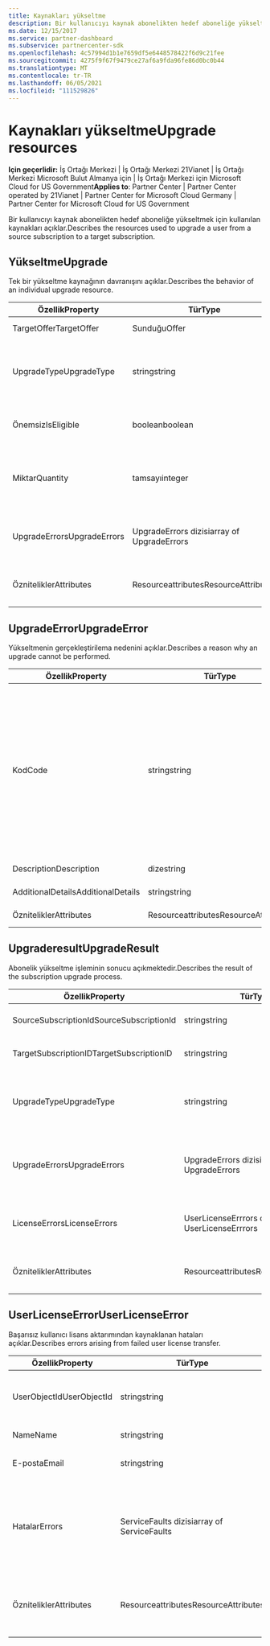 ```yaml
---
title: Kaynakları yükseltme
description: Bir kullanıcıyı kaynak abonelikten hedef aboneliğe yükseltmek için kullanılan kaynakları açıklar.
ms.date: 12/15/2017
ms.service: partner-dashboard
ms.subservice: partnercenter-sdk
ms.openlocfilehash: 4c57994d1b1e7659df5e6448578422f6d9c21fee
ms.sourcegitcommit: 4275f9f67f9479ce27af6a9fda96fe86d0bc0b44
ms.translationtype: MT
ms.contentlocale: tr-TR
ms.lasthandoff: 06/05/2021
ms.locfileid: "111529826"
---
```

# <a name="upgrade-resources"></a><span data-ttu-id="aa894-103">Kaynakları yükseltme</span><span class="sxs-lookup"><span data-stu-id="aa894-103">Upgrade resources</span></span>

<span data-ttu-id="aa894-104">**Için geçerlidir:** İş Ortağı Merkezi | İş Ortağı Merkezi 21Vianet | İş Ortağı Merkezi Microsoft Bulut Almanya için | İş Ortağı Merkezi için Microsoft Cloud for US Government</span><span class="sxs-lookup"><span data-stu-id="aa894-104">**Applies to**: Partner Center | Partner Center operated by 21Vianet | Partner Center for Microsoft Cloud Germany | Partner Center for Microsoft Cloud for US Government</span></span>

<span data-ttu-id="aa894-105">Bir kullanıcıyı kaynak abonelikten hedef aboneliğe yükseltmek için kullanılan kaynakları açıklar.</span><span class="sxs-lookup"><span data-stu-id="aa894-105">Describes the resources used to upgrade a user from a source subscription to a target subscription.</span></span>

## <a name="upgrade"></a><span data-ttu-id="aa894-106">Yükseltme</span><span class="sxs-lookup"><span data-stu-id="aa894-106">Upgrade</span></span>

<span data-ttu-id="aa894-107">Tek bir yükseltme kaynağının davranışını açıklar.</span><span class="sxs-lookup"><span data-stu-id="aa894-107">Describes the behavior of an individual upgrade resource.</span></span>

| <span data-ttu-id="aa894-108">Özellik</span><span class="sxs-lookup"><span data-stu-id="aa894-108">Property</span></span>      | <span data-ttu-id="aa894-109">Tür</span><span class="sxs-lookup"><span data-stu-id="aa894-109">Type</span></span>                   | <span data-ttu-id="aa894-110">Açıklama</span><span class="sxs-lookup"><span data-stu-id="aa894-110">Description</span></span>                                                                                  |
|---------------|------------------------|----------------------------------------------------------------------------------------------|
| <span data-ttu-id="aa894-111">TargetOffer</span><span class="sxs-lookup"><span data-stu-id="aa894-111">TargetOffer</span></span>   | <span data-ttu-id="aa894-112">Sunduğu</span><span class="sxs-lookup"><span data-stu-id="aa894-112">Offer</span></span>                  | <span data-ttu-id="aa894-113">Hedef aboneliğin teklifi.</span><span class="sxs-lookup"><span data-stu-id="aa894-113">The offer of the target subscription.</span></span>                                                        |
| <span data-ttu-id="aa894-114">UpgradeType</span><span class="sxs-lookup"><span data-stu-id="aa894-114">UpgradeType</span></span>   | <span data-ttu-id="aa894-115">string</span><span class="sxs-lookup"><span data-stu-id="aa894-115">string</span></span>                 | <span data-ttu-id="aa894-116">Yükseltme türü: "none", \_ "only upgrade" veya "upgrade \_ with license \_ \_ transfer".</span><span class="sxs-lookup"><span data-stu-id="aa894-116">The type of upgrade: "none", "upgrade\_only", or "upgrade\_with\_license\_transfer".</span></span>         |
| <span data-ttu-id="aa894-117">Önemsiz</span><span class="sxs-lookup"><span data-stu-id="aa894-117">IsEligible</span></span>    | <span data-ttu-id="aa894-118">boolean</span><span class="sxs-lookup"><span data-stu-id="aa894-118">boolean</span></span>                | <span data-ttu-id="aa894-119">Yükseltmenin gerçekleştirilenin olup ola olduğunu tanımlar.</span><span class="sxs-lookup"><span data-stu-id="aa894-119">Identifies if the upgrade can be performed.</span></span>                                                  |
| <span data-ttu-id="aa894-120">Miktar</span><span class="sxs-lookup"><span data-stu-id="aa894-120">Quantity</span></span>      | <span data-ttu-id="aa894-121">tamsayı</span><span class="sxs-lookup"><span data-stu-id="aa894-121">integer</span></span>                | <span data-ttu-id="aa894-122">Satın alınacak yeni teklifin miktarı.</span><span class="sxs-lookup"><span data-stu-id="aa894-122">The quantity of the new offer to be purchased.</span></span> <span data-ttu-id="aa894-123">Varsayılan olarak kaynak abonelik miktarı kullanılır.</span><span class="sxs-lookup"><span data-stu-id="aa894-123">Defaults to the source subscription quantity.</span></span> |
| <span data-ttu-id="aa894-124">UpgradeErrors</span><span class="sxs-lookup"><span data-stu-id="aa894-124">UpgradeErrors</span></span> | <span data-ttu-id="aa894-125">UpgradeErrors dizisi</span><span class="sxs-lookup"><span data-stu-id="aa894-125">array of UpgradeErrors</span></span> | <span data-ttu-id="aa894-126">Uygunsa, yükseltmenin gerçekleştirilemama nedenleri.</span><span class="sxs-lookup"><span data-stu-id="aa894-126">Reasons the upgrade cannot be performed, if applicable.</span></span>                                      |
| <span data-ttu-id="aa894-127">Öznitelikler</span><span class="sxs-lookup"><span data-stu-id="aa894-127">Attributes</span></span>    | <span data-ttu-id="aa894-128">Resourceattributes</span><span class="sxs-lookup"><span data-stu-id="aa894-128">ResourceAttributes</span></span>     | <span data-ttu-id="aa894-129">Yükseltmeye karşılık gelen meta veri öznitelikleri.</span><span class="sxs-lookup"><span data-stu-id="aa894-129">The metadata attributes corresponding to the upgrade.</span></span>                                        |

## <a name="upgradeerror"></a><span data-ttu-id="aa894-130">UpgradeError</span><span class="sxs-lookup"><span data-stu-id="aa894-130">UpgradeError</span></span>

<span data-ttu-id="aa894-131">Yükseltmenin gerçekleştirilema nedenini açıklar.</span><span class="sxs-lookup"><span data-stu-id="aa894-131">Describes a reason why an upgrade cannot be performed.</span></span>

| <span data-ttu-id="aa894-132">Özellik</span><span class="sxs-lookup"><span data-stu-id="aa894-132">Property</span></span>          | <span data-ttu-id="aa894-133">Tür</span><span class="sxs-lookup"><span data-stu-id="aa894-133">Type</span></span>               | <span data-ttu-id="aa894-134">Açıklama</span><span class="sxs-lookup"><span data-stu-id="aa894-134">Description</span></span>                                                                                                                                                                                                                                                                                                                                                                                     |
|-------------------|--------------------|-------------------------------------------------------------------------------------------------------------------------------------------------------------------------------------------------------------------------------------------------------------------------------------------------------------------------------------------------------------------------------------------------|
| <span data-ttu-id="aa894-135">Kod</span><span class="sxs-lookup"><span data-stu-id="aa894-135">Code</span></span>              | <span data-ttu-id="aa894-136">string</span><span class="sxs-lookup"><span data-stu-id="aa894-136">string</span></span>             | <span data-ttu-id="aa894-137">Sorunla ilişkili hata kodu: "other", "delegated \_ admin \_ permissions \_ disabled", "subscription status not \_ \_ \_ active", "conflicting service \_ \_ types", "concurrency \_ conflicts", "user \_ context required", "subscription add ons present", "subscription does not any upgrade \_ \_ \_ \_ \_ \_ \_ \_ \_ \_ paths", "subscription \_ target offer not \_ \_ found" veya "subscription not \_ \_ \_ provisioned".</span><span class="sxs-lookup"><span data-stu-id="aa894-137">The error code associated with the issue: "other", "delegated\_admin\_permissions\_disabled", "subscription\_status\_not\_active", "conflicting\_service\_types", "concurrency\_conflicts", "user\_context\_required", "subscription\_add\_ons\_present", "subscription\_does\_not\_have\_any\_upgrade\_paths", "subscription\_target\_offer\_not\_found", or "subscription\_not\_provisioned".</span></span> |
| <span data-ttu-id="aa894-138">Description</span><span class="sxs-lookup"><span data-stu-id="aa894-138">Description</span></span>       | <span data-ttu-id="aa894-139">dize</span><span class="sxs-lookup"><span data-stu-id="aa894-139">string</span></span>             | <span data-ttu-id="aa894-140">Hatayı açıklayan kolay metin.</span><span class="sxs-lookup"><span data-stu-id="aa894-140">Friendly text describing the error.</span></span>                                                                                                                                                                                                                                                                                                                                                             |
| <span data-ttu-id="aa894-141">AdditionalDetails</span><span class="sxs-lookup"><span data-stu-id="aa894-141">AdditionalDetails</span></span> | <span data-ttu-id="aa894-142">string</span><span class="sxs-lookup"><span data-stu-id="aa894-142">string</span></span>             | <span data-ttu-id="aa894-143">Hatayla ilgili ek ayrıntılar.</span><span class="sxs-lookup"><span data-stu-id="aa894-143">Additional details regarding the error.</span></span>                                                                                                                                                                                                                                                                                                                                                         |
| <span data-ttu-id="aa894-144">Öznitelikler</span><span class="sxs-lookup"><span data-stu-id="aa894-144">Attributes</span></span>        | <span data-ttu-id="aa894-145">Resourceattributes</span><span class="sxs-lookup"><span data-stu-id="aa894-145">ResourceAttributes</span></span> | <span data-ttu-id="aa894-146">Hataya karşılık gelen meta veri öznitelikleri.</span><span class="sxs-lookup"><span data-stu-id="aa894-146">The metadata attributes corresponding to the error.</span></span>                                                                                                                                                                                                                                                                                                                                             |

## <a name="upgraderesult"></a><span data-ttu-id="aa894-147">Upgraderesult</span><span class="sxs-lookup"><span data-stu-id="aa894-147">UpgradeResult</span></span>

<span data-ttu-id="aa894-148">Abonelik yükseltme işleminin sonucu açıkmektedir.</span><span class="sxs-lookup"><span data-stu-id="aa894-148">Describes the result of the subscription upgrade process.</span></span>

| <span data-ttu-id="aa894-149">Özellik</span><span class="sxs-lookup"><span data-stu-id="aa894-149">Property</span></span>             | <span data-ttu-id="aa894-150">Tür</span><span class="sxs-lookup"><span data-stu-id="aa894-150">Type</span></span>                        | <span data-ttu-id="aa894-151">Açıklama</span><span class="sxs-lookup"><span data-stu-id="aa894-151">Description</span></span>                                                                          |
|----------------------|-----------------------------|--------------------------------------------------------------------------------------|
| <span data-ttu-id="aa894-152">SourceSubscriptionId</span><span class="sxs-lookup"><span data-stu-id="aa894-152">SourceSubscriptionId</span></span> | <span data-ttu-id="aa894-153">string</span><span class="sxs-lookup"><span data-stu-id="aa894-153">string</span></span>                      | <span data-ttu-id="aa894-154">Kaynak aboneliğin tanımlayıcısı.</span><span class="sxs-lookup"><span data-stu-id="aa894-154">The identifier of the source subscription.</span></span>                                           |
| <span data-ttu-id="aa894-155">TargetSubscriptionID</span><span class="sxs-lookup"><span data-stu-id="aa894-155">TargetSubscriptionID</span></span> | <span data-ttu-id="aa894-156">string</span><span class="sxs-lookup"><span data-stu-id="aa894-156">string</span></span>                      | <span data-ttu-id="aa894-157">Hedef aboneliğin tanımlayıcısı.</span><span class="sxs-lookup"><span data-stu-id="aa894-157">The identifier of the target subscription.</span></span>                                           |
| <span data-ttu-id="aa894-158">UpgradeType</span><span class="sxs-lookup"><span data-stu-id="aa894-158">UpgradeType</span></span>          | <span data-ttu-id="aa894-159">string</span><span class="sxs-lookup"><span data-stu-id="aa894-159">string</span></span>                      | <span data-ttu-id="aa894-160">Yükseltme türü: "none", \_ "only upgrade" veya "upgrade \_ with license \_ \_ transfer".</span><span class="sxs-lookup"><span data-stu-id="aa894-160">The type of upgrade: "none", "upgrade\_only", or "upgrade\_with\_license\_transfer".</span></span> |
| <span data-ttu-id="aa894-161">UpgradeErrors</span><span class="sxs-lookup"><span data-stu-id="aa894-161">UpgradeErrors</span></span>        | <span data-ttu-id="aa894-162">UpgradeErrors dizisi</span><span class="sxs-lookup"><span data-stu-id="aa894-162">array of UpgradeErrors</span></span>      | <span data-ttu-id="aa894-163">Varsa, yükseltme gerçekleştirmeye çalışırken karşılaşılan hatalar.</span><span class="sxs-lookup"><span data-stu-id="aa894-163">Errors encountered while attempting to perform the upgrade, if applicable.</span></span>           |
| <span data-ttu-id="aa894-164">LicenseErrors</span><span class="sxs-lookup"><span data-stu-id="aa894-164">LicenseErrors</span></span>        | <span data-ttu-id="aa894-165">UserLicenseErrrors dizisi</span><span class="sxs-lookup"><span data-stu-id="aa894-165">array of UserLicenseErrrors</span></span> | <span data-ttu-id="aa894-166">Varsa, kullanıcı lisanslarını geçirme girişiminde karşılaşılan hatalar.</span><span class="sxs-lookup"><span data-stu-id="aa894-166">Errors encountered while attempted to migrate user licenses, if applicable.</span></span>          |
| <span data-ttu-id="aa894-167">Öznitelikler</span><span class="sxs-lookup"><span data-stu-id="aa894-167">Attributes</span></span>           | <span data-ttu-id="aa894-168">Resourceattributes</span><span class="sxs-lookup"><span data-stu-id="aa894-168">ResourceAttributes</span></span>          | <span data-ttu-id="aa894-169">Lisansa karşılık gelen meta veri öznitelikleri.</span><span class="sxs-lookup"><span data-stu-id="aa894-169">The metadata attributes corresponding to the license.</span></span>                                |

## <a name="userlicenseerror"></a><span data-ttu-id="aa894-170">UserLicenseError</span><span class="sxs-lookup"><span data-stu-id="aa894-170">UserLicenseError</span></span>

<span data-ttu-id="aa894-171">Başarısız kullanıcı lisans aktarımından kaynaklanan hataları açıklar.</span><span class="sxs-lookup"><span data-stu-id="aa894-171">Describes errors arising from failed user license transfer.</span></span>

| <span data-ttu-id="aa894-172">Özellik</span><span class="sxs-lookup"><span data-stu-id="aa894-172">Property</span></span>     | <span data-ttu-id="aa894-173">Tür</span><span class="sxs-lookup"><span data-stu-id="aa894-173">Type</span></span>                   | <span data-ttu-id="aa894-174">Açıklama</span><span class="sxs-lookup"><span data-stu-id="aa894-174">Description</span></span>                                                               |
|--------------|------------------------|---------------------------------------------------------------------------|
| <span data-ttu-id="aa894-175">UserObjectId</span><span class="sxs-lookup"><span data-stu-id="aa894-175">UserObjectId</span></span> | <span data-ttu-id="aa894-176">string</span><span class="sxs-lookup"><span data-stu-id="aa894-176">string</span></span>                 | <span data-ttu-id="aa894-177">Kullanıcı nesnesinin tanımlanan benzersizi.</span><span class="sxs-lookup"><span data-stu-id="aa894-177">The unique identified of the user object.</span></span>                                 |
| <span data-ttu-id="aa894-178">Name</span><span class="sxs-lookup"><span data-stu-id="aa894-178">Name</span></span>         | <span data-ttu-id="aa894-179">string</span><span class="sxs-lookup"><span data-stu-id="aa894-179">string</span></span>                 | <span data-ttu-id="aa894-180">Kullanıcının adı.</span><span class="sxs-lookup"><span data-stu-id="aa894-180">The name of the user.</span></span>                                                     |
| <span data-ttu-id="aa894-181">E-posta</span><span class="sxs-lookup"><span data-stu-id="aa894-181">Email</span></span>        | <span data-ttu-id="aa894-182">string</span><span class="sxs-lookup"><span data-stu-id="aa894-182">string</span></span>                 | <span data-ttu-id="aa894-183">Kullanıcının e-postası.</span><span class="sxs-lookup"><span data-stu-id="aa894-183">The email of the user.</span></span>                                                    |
| <span data-ttu-id="aa894-184">Hatalar</span><span class="sxs-lookup"><span data-stu-id="aa894-184">Errors</span></span>       | <span data-ttu-id="aa894-185">ServiceFaults dizisi</span><span class="sxs-lookup"><span data-stu-id="aa894-185">array of ServiceFaults</span></span> | <span data-ttu-id="aa894-186">Kullanıcı lisans aktarımı gerçekleştirmeye çalışılan özel durumların listesi.</span><span class="sxs-lookup"><span data-stu-id="aa894-186">A list of exceptions thrown when trying to perform user license transfer.</span></span> |
| <span data-ttu-id="aa894-187">Öznitelikler</span><span class="sxs-lookup"><span data-stu-id="aa894-187">Attributes</span></span>   | <span data-ttu-id="aa894-188">Resourceattributes</span><span class="sxs-lookup"><span data-stu-id="aa894-188">ResourceAttributes</span></span>     | <span data-ttu-id="aa894-189">Lisansa karşılık gelen meta veri öznitelikleri.</span><span class="sxs-lookup"><span data-stu-id="aa894-189">The metadata attributes corresponding to the license.</span></span>                     |

